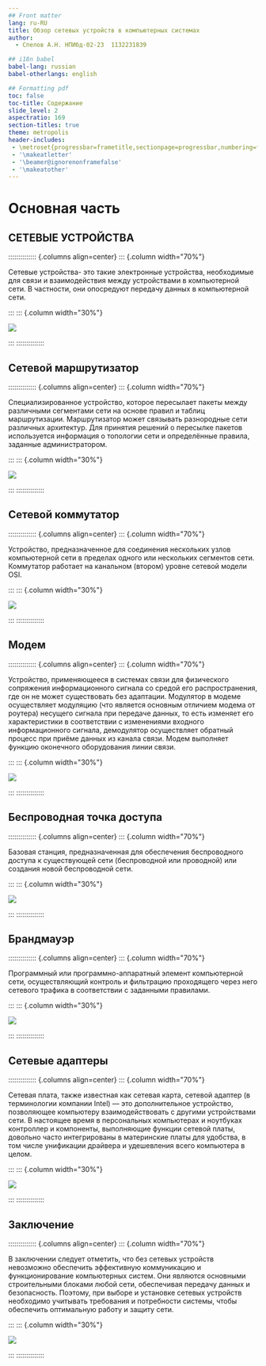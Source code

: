 ```yaml
---
## Front matter
lang: ru-RU
title: Обзор сетевых устройств в компьютерных системах
author:
  - Спелов А.Н. НПИбд-02-23  1132231839

## i18n babel
babel-lang: russian
babel-otherlangs: english

## Formatting pdf
toc: false
toc-title: Содержание
slide_level: 2
aspectratio: 169
section-titles: true
theme: metropolis
header-includes:
 - \metroset{progressbar=frametitle,sectionpage=progressbar,numbering=fraction}
 - '\makeatletter'
 - '\beamer@ignorenonframefalse'
 - '\makeatother'
---
```


# Основная часть

## СЕТЕВЫЕ УСТРОЙСТВА

:::::::::::::: {.columns align=center}
::: {.column width="70%"}

Сетевые устройства- это такие электронные устройства, необходимые для связи и взаимодействия между устройствами в компьютерной сети. В частности, они опосредуют передачу данных в компьютерной сети.

:::
::: {.column width="30%"}

![](./image/1.png)

:::
::::::::::::::

## Сетевой маршрутизатор

:::::::::::::: {.columns align=center}
::: {.column width="70%"}

Специализированное устройство, которое пересылает пакеты между различными сегментами сети на основе правил и таблиц маршрутизации.
Маршрутизатор может связывать разнородные сети различных архитектур. Для принятия решений о пересылке пакетов используется информация о топологии сети и определённые правила, заданные администратором.

:::
::: {.column width="30%"}

![](./image/2.png)

:::
::::::::::::::

## Сетевой коммутатор 

:::::::::::::: {.columns align=center}
::: {.column width="70%"}

Устройство, предназначенное для соединения нескольких узлов компьютерной сети в пределах одного или нескольких сегментов сети. Коммутатор работает на канальном (втором) уровне сетевой модели OSI.

:::
::: {.column width="30%"}

![](./image/3.png)

:::
::::::::::::::

## Модем

:::::::::::::: {.columns align=center}
::: {.column width="70%"}

Устройство, применяющееся в системах связи для физического сопряжения информационного сигнала со средой его распространения, где он не может существовать без адаптации.
Модулятор в модеме осуществляет модуляцию (что является основным отличием модема от роутера) несущего сигнала при передаче данных, то есть изменяет его характеристики в соответствии с изменениями входного информационного сигнала, демодулятор осуществляет обратный процесс при приёме данных из канала связи. Модем выполняет функцию оконечного оборудования линии связи.

:::
::: {.column width="30%"}

![](./image/4.png)

:::
::::::::::::::

## Беспроводная точка доступа 

:::::::::::::: {.columns align=center}
::: {.column width="70%"}

Базовая станция, предназначенная для обеспечения беспроводного доступа к существующей сети (беспроводной или проводной) или создания новой беспроводной сети.

:::
::: {.column width="30%"}

![](./image/5.png)

:::
::::::::::::::

## Брандмауэр

:::::::::::::: {.columns align=center}
::: {.column width="70%"}

Программный или программно-аппаратный элемент компьютерной сети, осуществляющий контроль и фильтрацию проходящего через него сетевого трафика в соответствии с заданными правилами.

:::
::: {.column width="30%"}

![](./image/6.png)

:::
::::::::::::::

## Сетевые адаптеры 

:::::::::::::: {.columns align=center}
::: {.column width="70%"}

Сетевая плата, также известная как сетевая карта, сетевой адаптер (в терминологии компании Intel) — это дополнительное устройство, позволяющее компьютеру взаимодействовать с другими устройствами сети.
В настоящее время в персональных компьютерах и ноутбуках контроллер и компоненты, выполняющие функции сетевой платы, довольно часто интегрированы в материнские платы для удобства, в том числе унификации драйвера и удешевления всего компьютера в целом.

:::
::: {.column width="30%"}

![](./image/7.png)

:::
::::::::::::::

## Заключение

:::::::::::::: {.columns align=center}
::: {.column width="70%"}

В заключении следует отметить, что без сетевых устройств невозможно обеспечить эффективную коммуникацию и функционирование компьютерных систем. Они являются основными строительными блоками любой сети, обеспечивая передачу данных и безопасность. Поэтому, при выборе и установке сетевых устройств необходимо учитывать требования и потребности системы, чтобы обеспечить оптимальную работу и защиту сети.

:::
::: {.column width="30%"}

![](./image/8.png)

:::
::::::::::::::



